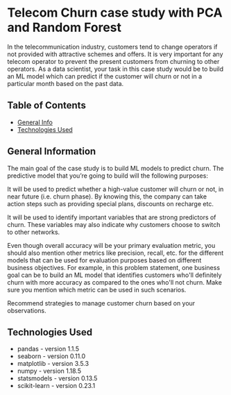 # Telecom Churn case study with PCA and Random Forest
In the telecommunication industry, customers tend to change operators if not provided with attractive schemes and offers. It is very important for any telecom operator to prevent the present customers from churning to other operators. As a data scientist, your task in this case study would be to build an ML model which can predict if the customer will churn or not in a particular month based on the past data.


## Table of Contents
* [General Info](#general-information)
* [Technologies Used](#technologies-used)

<!-- You can include any other section that is pertinent to your problem -->

## General Information


The main goal of the case study is to build ML models to predict churn. The predictive model that you’re going to build will the following purposes:

It will be used to predict whether a high-value customer will churn or not, in near future (i.e. churn phase). By knowing this, the company can take action steps such as providing special plans, discounts on recharge etc.

It will be used to identify important variables that are strong predictors of churn. These variables may also indicate why customers choose to switch to other networks.

Even though overall accuracy will be your primary evaluation metric, you should also mention other metrics like precision, recall, etc. for the different models that can be used for evaluation purposes based on different business objectives. For example, in this problem statement, one business goal can be to build an ML model that identifies customers who'll definitely churn with more accuracy as compared to the ones who'll not churn. Make sure you mention which metric can be used in such scenarios.

 Recommend strategies to manage customer churn based on your observations.

## Technologies Used
- pandas - version 1.1.5
- seaborn - version 0.11.0
- matplotlib - version 3.5.3
- numpy - version 1.18.5
- statsmodels - version 0.13.5
- scikit-learn - version 0.23.1
